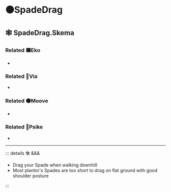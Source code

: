 # 🟠<mooves>SpadeDrag</mooves>

## 🕸 SpadeDrag.Skema

### Related 🟩<ekos>Eko</ekos>

-

### Related 🔻<via>Via</via>

-

### Related 🟠<mooves>Moove</mooves>

-

### Related 💜<psike>Psike</psike>

-

---

<!-- =================================================== -->
<!-- =================================================== -->
<!-- =================================================== -->
<!-- =================================================== -->
<!-- =================================================== -->
::: details 🛠 <dev>&&&</dev>

- Drag your Spade when walking downhill
- Most plantor's Spades are too short to drag on flat ground with good shoulder posture

:::
